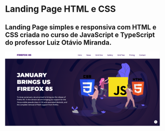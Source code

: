 # Landing Page HTML e CSS
## Landing Page simples e responsiva com HTML e CSS criada no curso de JavaScript e TypeScript do professor Luiz Otávio Miranda.

![pagina inicial da landing page](https://github.com/Joanluiz/Landing-Page-HTML-e-CSS/blob/main/tela%20inicial.png)
